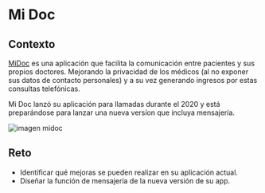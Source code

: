 # Mi Doc

## Contexto

[MiDoc](https://midocapp.com/) es una aplicación que facilita la comunicación
entre pacientes y sus propios doctores. Mejorando la privacidad de los
médicos (al no exponer sus datos de contacto personales) y a su vez generando 
ingresos por estas consultas telefónicas.

Mi Doc lanzó su aplicación para llamadas durante el 2020 y está preparándose
para lanzar una nueva versíon que incluya mensajería.

![imagen midoc](https://lh3.googleusercontent.com/icHq8l0R8TFanboPOXYDjKkTd5aUClG3Y9jIr36RHil_fjSL4sE1aQiHcwAp-cyNxvgarbyJw3g2RbVnYU-l4FpRnNwj7NM4UZHAviWnfJdv6hlMrSSBNBHbFoo0ZyPAYfhmcaKJ1nA)

## Reto 

- Identificar qué mejoras se pueden realizar en su aplicación actual.
- Diseñar la función de mensajería de la nueva versión de su app.